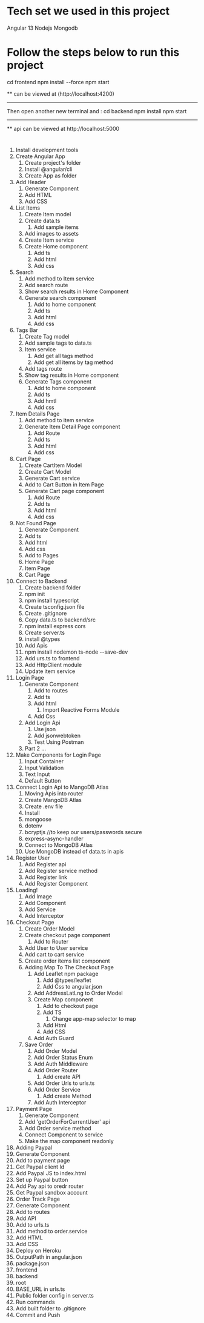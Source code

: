 # Tech set we used in this project

Angular 13
Nodejs
Mongodb

# Follow the steps below to run this project

cd frontend
npm install --force
npm start

\*\* can be viewed at (http://localhost:4200)

---

Then open another new terminal and :
cd backend
npm install
npm start

---

\*\* api can be viewed at http://localhost:5000

#

1. Install development tools
2. Create Angular App
   1. Create project's folder
   2. Install @angular/cli
   3. Create App as folder
3. Add Header
   1. Generate Component
   2. Add HTML
   3. Add CSS
4. List Items
   1. Create Item model
   2. Create data.ts
      1. Add sample items
   3. Add images to assets
   4. Create Item service
   5. Create Home component
      1. Add ts
      2. Add html
      3. Add css
5. Search
   1. Add method to Item service
   2. Add search route
   3. Show search results in Home Component
   4. Generate search component
      1. Add to home component
      2. Add ts
      3. Add html
      4. Add css
6. Tags Bar
   1. Create Tag model
   2. Add sample tags to data.ts
   3. Item service
      1. Add get all tags method
      2. Add get all items by tag method
   4. Add tags route
   5. Show tag results in Home component
   6. Generate Tags component
      1. Add to home component
      2. Add ts
      3. Add hmtl
      4. Add css
7. Item Details Page
   1. Add method to item service
   2. Generate Item Detail Page component
      1. Add Route
      2. Add ts
      3. Add html
      4. Add css
8. Cart Page
   1. Create CartItem Model
   2. Create Cart Model
   3. Generate Cart service
   4. Add to Cart Button in Item Page
   5. Generate Cart page component
      1. Add Route
      2. Add ts
      3. Add html
      4. Add css
9. Not Found Page
   1. Generate Component
   1. Add ts
   1. Add html
   1. Add css
   1. Add to Pages
   1. Home Page
   1. Item Page
   1. Cart Page
10. Connect to Backend
    1. Create backend folder
    2. npm init
    3. npm install typescript
    4. Create tsconfig.json file
    5. Create .gitignore
    6. Copy data.ts to backend/src
    7. npm install express cors
    8. Create server.ts
    9. install @types
    10. Add Apis
    11. npm install nodemon ts-node --save-dev
    12. Add urs.ts to frontend
    13. Add HttpClient module
    14. Update item service
11. Login Page
    1. Generate Component
       1. Add to routes
       2. Add ts
       3. Add html
          1. Import Reactive Forms Module
       4. Add Css
    2. Add Login Api
       1. Use json
       2. Add jsonwebtoken
       3. Test Using Postman
    3. Part 2 ...
12. Make Components for Login Page
    1. Input Container
    2. Input Validation
    3. Text Input
    4. Default Button
13. Connect Login Api to MangoDB Atlas
    1. Moving Apis into router
    2. Create MangoDB Atlas
    3. Create .env file
    4. Install
    5. mongoose
    6. dotenv
    7. bcryptjs //to keep our users/passwords secure
    8. express-async-handler
    9. Connect to MongoDB Atlas
    10. Use MongoDB instead of data.ts in apis
14. Register User
    1. Add Register api
    2. Add Register service method
    3. Add Register link
    4. Add Register Component
15. Loading!
    1. Add Image
    2. Add Component
    3. Add Service
    4. Add Interceptor
16. Checkout Page
    1. Create Order Model
    2. Create checkout page component
       1. Add to Router
    3. Add User to User service
    4. Add cart to cart service
    5. Create order items list component
    6. Adding Map To The Checkout Page
       1. Add Leaflet npm package
          1. Add @types/leaflet
          2. Add Css to angular.json
       2. Add AddressLatLng to Order Model
       3. Create Map component
          1. Add to checkout page
          2. Add TS
             1. Change app-map selector to map
          3. Add Html
          4. Add CSS
       4. Add Auth Guard
    7. Save Order
       1. Add Order Model
       2. Add Order Status Enum
       3. Add Auth Middleware
       4. Add Order Router
          1. Add create API
       5. Add Order Urls to urls.ts
       6. Add Order Service
          1. Add create Method
       7. Add Auth Interceptor
17. Payment Page
    1. Generate Component
    2. Add 'getOrderForCurrentUser' api
    3. Add Order service method
    4. Connect Component to service
    5. Make the map component readonly
18. Adding Paypal
19. Generate Component
20. Add to payment page
21. Get Paypal client Id
22. Add Paypal JS to index.html
23. Set up Paypal button
24. Add Pay api to oredr router
25. Get Paypal sandbox account
26. Order Track Page
27. Generate Component
28. Add to routes
29. Add API
30. Add to urls.ts
31. Add method to order.service
32. Add HTML
33. Add CSS
34. Deploy on Heroku
35. OutputPath in angular.json
36. package.json
37. frontend
38. backend
39. root
40. BASE_URL in urls.ts
41. Public folder config in server.ts
42. Run commands
43. Add built folder to .gitignore
44. Commit and Push
